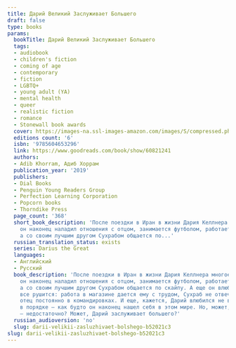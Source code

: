 ```yaml
---
title: Дарий Великий Заслуживает Большего
draft: false
type: books
params:
  bookTitle: Дарий Великий Заслуживает Большего
  tags:
  - audiobook
  - children's fiction
  - coming of age
  - contemporary
  - fiction
  - LGBTQ+
  - young adult (YA)
  - mental health
  - queer
  - realistic fiction
  - romance
  - Stonewall book awards
  cover: https://images-na.ssl-images-amazon.com/images/S/compressed.photo.goodreads.com/books/1650101290i/60821241.jpg
  editions count: '6'
  isbn: '9785604653296'
  link: https://www.goodreads.com/book/show/60821241
  authors:
  - Adib Khorram, Адиб Хоррам
  publication_year: '2019'
  publishers:
  - Dial Books
  - Penguin Young Readers Group
  - Perfection Learning Corporation
  - Popcorn books
  - Thorndike Press
  page_count: '368'
  short_book_description: 'После поездки в Иран в жизни Дария Келлнера многое изменилось:
    он наконец наладил отношения с отцом, занимается футболом, работает в чайном магазине,
    а со своим лучшим другом Сухрабом общается по...'
  russian_translation_status: exists
  series: Darius the Great
  languages:
  - Английский
  - Русский
  book_description: 'После поездки в Иран в жизни Дария Келлнера многое изменилось:
    он наконец наладил отношения с отцом, занимается футболом, работает в чайном магазине,
    а со своим лучшим другом Сухрабом общается по скайпу. А еще он влюбился.Но вскоре
    все рушится: работа в магазине дается ему с трудом, Сухраб не отвечает на звонки,
    отец постоянно в командировках. И еще, кажется, Дарий влюбился не в того...Дарий
    в порядке — как будто он наконец нашел себя в этом мире. Но, может, быть в порядке
    — недостаточно? Может, Дарий заслуживает большего?'
  russian_audioversion: 'no'
  slug: darii-velikii-zasluzhivaet-bolshego-b52021c3
slug: darii-velikii-zasluzhivaet-bolshego-b52021c3
---
```

